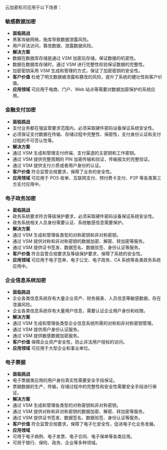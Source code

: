
云加密机可应用于以下场景：
### 敏感数据加密
- **面临挑战**
 - 黑客攻破网络，拖库导致数据泄露风险。
 - 用户非法访问，篡改数据、泄露数据风险。
- **解决方案**
 - 数据在数据库存储是通过 VSM 加密后存储，保证数据的机密性。
 - 数据在数据库存储时，通过 VSM 进行完整性校验保证数据的完整性。
 - 加密密钥采用 VSM 生成和管理的方式，保证了加密密钥的安全性。
- **客户价值**
杜绝了明文数据被泄露和篡改的风险，提升了系统的健壮性和客户价值。
- **应用领域**
可应用于电商、门户、Web 站点等需要对数据加密保护的系统应用。

### 金融支付加密
- **面临挑战**
 - 支付业务都在强监管要求范围内，必须采取硬件密码设备保证系统安全性。
 - 必须保证支付数据在传输、存储过程中完整性、保密性，支付身份认证和支付过程的不可否认性等。
- **解决方案**
 - 通过 VSM 生成和管理支付终端、支付渠道的主密钥和工作密钥。
 - 通过 VSM 提供完整周期的 PIN 加密传输和验证，传输报文的完整验证。
 - 通过 VSM 提供支付介质或者用户身份的认证。
- **客户价值**
符合监管合规要求，保障了业务的安全性。
- **应用领域**
可应用于 POS 收单、互联网支付、预付费卡支付、P2P 等各类第三方支付应用中。

### 电子政务加密
- **面临挑战**
 - 政务系统要求符合等级保护要求，必须采取硬件密码设备保证系统安全性。
 - 政务系统相关人员身份需要认证、系统敏感信息需要保护。
- **解决方案**
 - 通过 VSM 生成和管理各类型的对称密钥和非对称密钥。
 - 通过 VSM 提供对称和非对称密钥的数据加密、解密、转加密等服务。
 - 通过 VSM 提供证书签发、数据签名、数据验签、身份认证等服务。
- **客户价值**
符合监管合规要求及等级保护要求，保障了系统的安全性。
- **应用领域**
可应用于电子签单、电子公文、电子政务、CA 系统等各类政务系统应用中。

### 企业信息系统加密
- **面临挑战**
 - 企业各类信息系统存有大量企业资产、财务报表、人员信息等敏感数据，存在泄漏风险。
 - 企业各类信息系统存有大量用户信息，需要认证企业用户身份和权限。
- **解决方案**
 - 通过 VSM 生成和管理各类型企业信息系统所需的对称和非对称密钥管理。
 - 通过 VSM 提供用户身份认证服务。
 - 通过 VSM 提供敏感数据加密服务。
- **客户价值**
保障企业资产安全性，防止非法用户授权的访问。
- **应用领域**
可应用于大型企业和事业单位。

### 电子票据
- **面临挑战**
 - 电子票据类应用的用户身份真实性需要安全手段保证。
 - 票据数据的生产，传输，存储过程中的完整性和安全性需要安全手段进行保证。
- **解决方案**
 - 通过 VSM 生成和管理各类型的对称密钥和非对称密钥。
 - 通过 VSM 提供对称和非对称密钥的数据加密、解密、转加密等服务。
 - 通过 VSM 提供证书签发、数据签名、数据验签、身份认证等服务。
- **客户价值**
符合监管合规要求，保障了电子化安全性，促进电子化业务发展。
- **应用领域**
 - 可用于电子病例、电子发票、电子合同、电子保单等各类应用。
 - 可用于银行、保险、政务、企业等多种领域。
